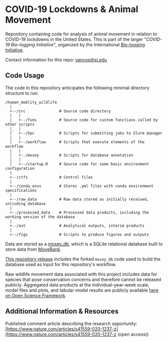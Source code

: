# COVID-19 Lockdowns & Animal Movement

Repository containing code for analysis of animal movement in relation to COVID-19 lockdowns in the United States. This is part of the larger "*COVID-19 Bio-logging Initiative*", organized by the International [Bio-logging Initiative](www.bio-logging.net).

Contact information for this repo:  yancos@si.edu

## Code Usage

The code in this repository anticipates the following minimal directory structure to run:

```
/human_moblity_wildlife  
  |  
  +--/src               # Source code directory
  |   |   
  |   +--/funs          # Source code for custom functions called by other scripts
  |   |   
  |`  +--/hpc           # Scripts for submitting jobs to Slurm manager 
  |   | 
  |   +--/workflow      # Scripts that execute elements of the workflow
  |   |
  |   +--/mosey         # Scripts for database annotation
  |   |
  |   +--/startup.R     # Source code for some basic environment configuration
  |    
  +--/ctfs              # Control files  
  | 
  +--/conda_envs        # Stores .yml files with conda environment specifications
  |  
  +--/raw_data          # Raw data stored as initially received, inlcuding database
  |  
  +--/processed_data    # Processed data products, including the working version of the database
  |  
  +--/out               # Analytical outputs, interim products
  |  
  +--/figs              # Scripts to produce figures and outputs

```

Data are stored as a [mosey_db](https://github.com/benscarlson/mosey_db), which is a SQLite relational database built to store data from [MoveBank](www.movebank.org).

[This repository release](https://github.com/julietcohen/mosey_db/releases/tag/v1.0.0) includes the forked `mosey_db` code used to build the database used as input for this repository's workflow.

Raw wildlife movement data associated with this project includes data for species that pose conservation concerns and therefore cannot be released publicly. Aggregated data products at the individual-year-week scale, model files and plots, and tabular model results are publicly available [here on Open Science Framework](https://osf.io/3ua2c/files/osfstorage).

## Additional Information & Resources

Published comment article describing the research opportunity: [https://www.nature.com/articles/s41559-020-1237-z](https://www.nature.com/articles/s41559-020-1237-z (open access))
